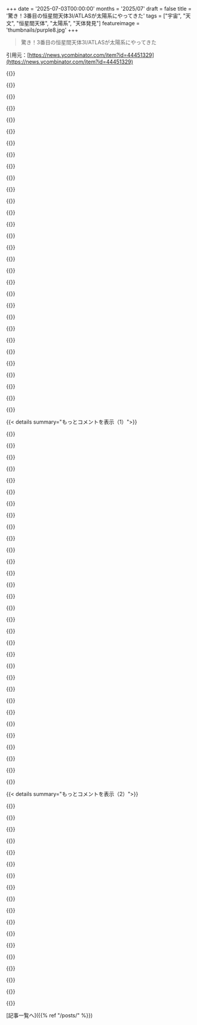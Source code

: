 +++
date = '2025-07-03T00:00:00'
months = '2025/07'
draft = false
title = '驚き！3番目の恒星間天体3I/ATLASが太陽系にやってきた'
tags = ["宇宙", "天文", "恒星間天体", "太陽系", "天体発見"]
featureimage = 'thumbnails/purple8.jpg'
+++

> 驚き！3番目の恒星間天体3I/ATLASが太陽系にやってきた

引用元：[https://news.ycombinator.com/item?id=44451329](https://news.ycombinator.com/item?id=44451329)




{{<matomeQuote body="情報源だよ：<br>https://minorplanetcenter.net/mpec/K25/K25N12.html" userName="gammarator" createdAt="2025/07/03 03:19:24" color="">}}




{{<matomeQuote body="こいつ、マジ速いね！今の推定だと離心率が6超えてるんだってさ。参考までに、1Iと2Iはそれぞれ1.2と3.3だったよ。<br>今はまだ空の点にしか見えないから、彗星みたいに活発かどうかは分かりにくいんだ。<br>もし小惑星みたいに活発じゃないなら、今の観測から直径は8〜22kmくらい。表面のアルベドによるんだけどね。<br>分かってることだと、暗い物質でできてる可能性が高いから、直径は大きめの方かな。でも、もし活発でチリを放出してるなら、実際よりずっと大きく見えることもあるんだ。<br>太陽に近づいて温まると、活発になるかもね（もう何かしてるならもっと活発に）。<br>どの惑星にも特別近くは通らないよ。一番太陽に近づくのは今年のハロウィン直前、1.35 auの距離で、秒速68 kmで動くんだ（地球は秒速29〜30kmくらい）。<br>逆行（惑星の動きと反対方向）してるんだけど、恒星間天体にとっては偶然らしいよ。<br>軌道ビューアのリンク：<br>https://ssd.jpl.nasa.gov/tools/sbdb_lookup.html#/?sstr=3I&vi...<br>俺の知り合い何人かにとっては、これから数週間が面白いことになるみたい。<br>情報源：軌道力学でPhDやってて、昔NASAのいくつかのミッションで使われた小惑星シミュレーションコード書いてたんだ。<br>https://github.com/dahlend/kete" userName="ddahlen" createdAt="2025/07/03 05:43:03" color="#ff5733">}}




{{<matomeQuote body="リンクのシミュレーション見ると、Marsにちょっと近づくみたいだね…まあ、宇宙がデカいのは知ってるけど。<br>ただ、もしこのくらいの大きさの天体がMarsに秒速90kmでぶつかったらどうなるんだろうって気になるな。" userName="TrainedMonkey" createdAt="2025/07/03 06:23:00" color="">}}




{{<matomeQuote body="もし水と有機物たっぷりのかなりデカい天体がMarsにぶつかって、破片をいっぱいMarsの軌道に放出して、それが集まってかなり大きな月ができて、その月の潮汐力がMarsのコアをマッサージしてダイナモで強力な磁場を発生させて…Terraform Mars！ってなったらヤバいね！" userName="nandomrumber" createdAt="2025/07/03 07:15:08" color="#ff33a1">}}




{{<matomeQuote body="どの惑星の間を通るの？" userName="noduerme" createdAt="2025/07/03 05:48:29" color="">}}




{{<matomeQuote body="今はJupiterの軌道の内側にいるよ、Marsの内側にもしばらく入る。<br>太陽系の面（黄道面）とほとんど同じ平面上を動いてるんだ、あんまり傾いてない。<br>上に軌道ビューアのリンク貼ったから、見たかったらどうぞ。" userName="ddahlen" createdAt="2025/07/03 05:50:46" color="">}}




{{<matomeQuote body="もし推定サイズの上限で、平均的な岩石密度だとしたら、衝突の運動エネルギーは100億メガトン級の核爆弾みたいな感じかな。<br>もしMarsのどっちかの極に誘導できたら、ちょっとはTerraformingの役に立つかもね！" userName="jl6" createdAt="2025/07/03 06:45:22" color="#45d325">}}




{{<matomeQuote body="俺の計算、どこで間違えた？俺は5万メガトンくらいになったんだけど。<br>上限の22kmで、岩石／金属密度を5000 kg/立方メートル（そして立方体と仮定して）計算してみたんだ：<br>運動エネルギー = 1/2 ｍ v＊＊2<br>= 1/2 ＊ (22000 m)＊＊3 ＊ (5000 kg/m＊＊3) ＊ (90 m/s)＊＊2 / (4.184E15 J/megaton)<br>= 52,000 megaton<br><br>もし氷の彗星なら密度は500 kg/立方メートルくらいだから、この1/10になるね。" userName="eesmith" createdAt="2025/07/03 07:08:23" color="#ff5733">}}




{{<matomeQuote body="一番近づくのは2025年10月29日だよ。今はJupiterの軌道を通ってるところ。<br>この速さでも、ここまで来るのにそんなにかかるなんてマジで驚きだわ。<br>“宇宙はデカい。君たちはそれが途方もなく、とてつもなく、気が遠くなるほどデカいなんて、想像もつかないだろうね。” 〜 Douglas Adams" userName="TMEHpodcast" createdAt="2025/07/03 11:45:21" color="">}}




{{<matomeQuote body="宇宙がどれだけデカいかって、考えるのが難しい時があるよね、特に普段部屋の中に座って考えてる時なんて（だって、ほとんどの考え事って家でするじゃん）。もちろん、宇宙の距離なんて、部屋の中の距離とは全然違うから、比較対象がないんだ。<br>それよりさ、晴れた日に海に出てみてよ。そして、海がどれだけ馬鹿みたいに広いか見てみるんだ。ただひたすら海、見渡す限りね。辺りを見回して気づくだろうけど、それだって宇宙の広大さを理解する上では何も得られないんだよ、だって宇宙と比べたら、君の部屋と地球上のどんな壮大な眺めとの差だって、全く取るに足らないくらい些細なことだからね。" userName="bee_rider" createdAt="2025/07/03 13:47:04" color="#38d3d3">}}




{{<matomeQuote body="＞太陽系の軌道面とほとんど同じで、あまり傾いてない。<br>これも偶然なの？それとも軌道面に近い理由があるのかな？" userName="Teever" createdAt="2025/07/03 06:09:55" color="">}}




{{<matomeQuote body="それは俺たちのサーベイが空のどこを見てるかにもよるね。小惑星サーベイの多くは太陽系の軌道面を見るようにバイアスがかかってるから（小惑星がたくさんある場所だし）。<br>たぶん偶然だと思うけど、どこから来るかによるバイアスはあるかも（その分野で研究してる人を知ってるけど、詳しくは知らない）。N=3じゃ統計的にまだ全然弱いね、あと10年か20年ちょうだい。" userName="ddahlen" createdAt="2025/07/03 06:18:28" color="#ff33a1">}}




{{<matomeQuote body="新しいVera C Rubin observatoryのおかげで、これから数年間でもっとたくさん見かけるようになるだろうね。" userName="sgt101" createdAt="2025/07/03 08:00:54" color="#38d3d3">}}




{{<matomeQuote body="信じられないくらい、ありえないことだけど、もしこういう特徴の天体が地球にぶつかったらどうなるんだろう？" userName="tvickery" createdAt="2025/07/03 11:33:52" color="#ff5c5c">}}




{{<matomeQuote body="太陽系のサイズと距離感を理解するのに最高の描写をしてるのが、Josh Worthの「もし月がたった1ピクセルだったら」ってサイトだよ：https://www.joshworth.com/dev/pixelspace/pixelspace_solarsys..." userName="GolfPopper" createdAt="2025/07/03 14:16:40" color="">}}




{{<matomeQuote body="ELT [1]もそうだね、たしか。（両方今年から稼働開始する。）[1] https://en.m.wikipedia.org/wiki/Extremely_Large_Telescope" userName="JumpCrisscross" createdAt="2025/07/03 08:05:15" color="#ff5c5c">}}




{{<matomeQuote body="その議論、いつも空虚に感じるな。ごつごつした丘の上に大量の鉄球をぶちまけてみてよ。跳ね回るのを見てて、局所的な窪みにはまるのもあれば、障害物を超えて遠くまで行くのもある。<br>同じ時間転がったからって、全部同じ距離を移動したって主張する？進化的な空間はめちゃくちゃ高次元だから、時間軸（1次元）に投影するだけじゃ誤解を招くっていう議論がさらに強固になるんだよ。" userName="MarkusQ" createdAt="2025/07/03 15:33:13" color="">}}




{{<matomeQuote body="情報共有サンキュー！”eccentricity”って軌道のこと？それとも天体の形のこと？2017年の‘Oumuamuaの時は形を特定する方法があったみたいで、すごい細長かったんだって。今回の新しい天体も、細長さって調べられるの？<br>https://science.nasa.gov/solar-system/comets/oumuamua/" userName="ilamont" createdAt="2025/07/03 15:57:15" color="#785bff">}}




{{<matomeQuote body="ツァーリ・ボンバの1040倍もエネルギーがあるのか。<br>地球上の国ごとに5個くらいのツァーリ・ボンバ。<br>または広島原爆3466発。<br>または国ごとに広島原爆17発くらい。" userName="nandomrumber" createdAt="2025/07/03 07:23:09" color="">}}




{{<matomeQuote body="終わりだね、小さい原始哺乳類でもない限り ;)。<br>100mくらいの天体（材質にもよるけど）でも都市を破壊して環境に十分なダメージを与えるのに足りる。<br>8～20kmくらいのは、恐竜を絶滅させたやつ（10～15km）と同じレベルだよ。" userName="_joel" createdAt="2025/07/03 11:45:45" color="#ff33a1">}}




{{<matomeQuote body="火星をテラフォーミングするのに磁場は必要ないよ、磁場がなくても1億年は大気を保持できるから。" userName="WithinReason" createdAt="2025/07/03 07:36:15" color="">}}




{{<matomeQuote body="ハハ、いいね、笑えたよ :)<br>”宇宙の全ての知的生命体のみなさん、そしてそこにいる他のみなさん、こんにちはと盛大に挨拶します。秘密は石ころをぶつけ合うことです、みんな。” - 銀河ヒッチハイク・ガイド、ダグラス・アダムス" userName="nandomrumber" createdAt="2025/07/03 07:50:59" color="">}}




{{<matomeQuote body="暗闇で何時間も一人で過ごしてる超頭いい天文学者たちが、’Extremely Large Telescope’よりマシな名前を思いつけなかったなんて信じられないよ。 ;0)" userName="hermitcrab" createdAt="2025/07/03 15:06:49" color="">}}




{{<matomeQuote body="基準系って大事だね。<br>太陽の中心や銀河の中心から見れば、それらはすべて同じ時間で同じ距離を動いたのはほぼ間違いないし、丘の高さよりずっと遠くだったよ。" userName="tejtm" createdAt="2025/07/04 01:24:32" color="">}}




{{<matomeQuote body="ダストボックスから降りるダーレクが言ったように、みんな間違いはするさ。ちなみに…これが俺のだ（間違ってるかな？）<br>ツァーリ・ボンバ1発は約50メガトン。<br>広島原爆1発は約15キロトン。<br>ツァーリ・ボンバ1発は約50,000 ÷ 15 ≈ 3,333発の広島原爆。<br>1,040発のツァーリ・ボンバは約3,466,667発の広島原爆。" userName="defrost" createdAt="2025/07/03 08:19:16" color="#ff5c5c">}}




{{<matomeQuote body="磁場がないと、火星の表面って太陽からの滅菌放射線にさらされちゃうんじゃないの？" userName="nandomrumber" createdAt="2025/07/03 07:41:17" color="">}}




{{<matomeQuote body="太陽系の大きさがよく分かる動画があるよ。光の速さで太陽から永遠に旅する様子を見せるんだけど、ペンキが乾くのを見てるくらい時間がかかるよ。宇宙旅行は戦争みたいに、長い退屈な時間と短い恐怖の瞬間の連続になると思うな。URL：<br>https://www.youtube.com/watch?v=1AAU_btBN7s" userName="rickydroll" createdAt="2025/07/03 14:37:19" color="#ff5c5c">}}




{{<matomeQuote body="何千年もの間、誰も見つけられなかったのに、たった数年で3つも見つかったってことは、仮説が2つ考えられるね。<br>1.天文学者が見つけられるくらい腕が上がった。<br>2.これからこういうのが大量にやってきて、宇宙が人類を滅ぼそうとしてる。" userName="ordu" createdAt="2025/07/03 05:27:24" color="#ff5733">}}




{{<matomeQuote body="Vera Rubin望遠鏡が運用開始したばかりで、3日ごとに全天サーベイを始めるんだ。こういうのを見つけやすくなるから、きっともっとたくさん見つかるようになるよ。URL：<br>https://youtu.be/X3N-DjVXh44" userName="polytely" createdAt="2025/07/03 10:59:11" color="#ff5c5c">}}




{{<matomeQuote body="仮説1だね。望遠鏡の性能向上と、動く天体を見つけ出すためのGPUを使ったアルゴリズムのおかげだよ。" userName="elchananHaas" createdAt="2025/07/03 05:50:06" color="#38d3d3">}}




{{< details summary="もっとコメントを表示（1）">}}

{{<matomeQuote body="ははっ！そうだね、「3番目の恒星間天体を発見」じゃなくて「恒星間天体の3回目の発見」ってタイトルにした方が正確だね。" userName="em3rgent0rdr" createdAt="2025/07/03 05:35:00" color="">}}




{{<matomeQuote body="これ好きだなあ。南太平洋の離島での会話を想像しちゃうよ。’3つ目のカーゴチェストが見つかったぞ’<br>’多分、ずっと前からここを航海してたけど、俺たちが気づかなかっただけかもな’" userName="noduerme" createdAt="2025/07/03 05:53:08" color="">}}




{{<matomeQuote body="＞これからこういうのが大量にやってきて<br>ʻOumuamuaが通り過ぎた時、あれが受動的なセンサー・ドローンだって気づくべきだったんだ。もう遅い。" userName="9dev" createdAt="2025/07/03 05:51:53" color="">}}




{{<matomeQuote body="ジョークなのは分かるけど、たまたま俺たちが何らかの恒星間デブリ雲を通り抜けてるだけ、って可能性もあるのかな？" userName="dotnet00" createdAt="2025/07/03 05:44:51" color="">}}




{{<matomeQuote body="実際には、俺たちは驚くほど銀河の中でまばらな領域、つまり1つかそれ以上の超新星によってできた銀河の巨大な穴の中にいるんだよ。URL：<br>https://en.wikipedia.org/wiki/Local_Bubble" userName="mr_toad" createdAt="2025/07/03 12:08:19" color="#ff5733">}}




{{<matomeQuote body="そうかもね。太陽系ってさ、2億5千万年前（銀河系での1周）に今の場所に来てて、その頃に大きな絶滅があったんだよ。" userName="kirykl" createdAt="2025/07/03 14:14:33" color="">}}




{{<matomeQuote body="さあ、あのさ、後期重爆撃時代（LHB）の後半に備えようぜ！冗談だけどね。" userName="tigerlily" createdAt="2025/07/03 09:58:59" color="">}}




{{<matomeQuote body="今まで見つける手段がなかったから、今見つかるのは当然だよね。でも、なんで今で、10年や20年前じゃないんだろう？前から能力はあったけど気づかなかったのか、それとも最近になって十分になったのか、はたまた単純に最近になってたくさん来るようになったのか？今後、星間天体が山ほど見つかるかどうかにかかってるね。系外惑星や準惑星みたいに、また発見ラッシュが来るかも。" userName="slightwinder" createdAt="2025/07/03 16:36:20" color="#ff5733">}}




{{<matomeQuote body="#1は合ってると思うけど、#2は違うかな。こういう岩石ってさ、俺たちが思ってたよりずっと普通なんだよ。見つけられなかったから珍しいって思い込んでただけなんだよ。" userName="eb0la" createdAt="2025/07/03 07:16:39" color="">}}




{{<matomeQuote body="それらが全部岩石なのかは、まだ分からないんだよね。" userName="TheBlight" createdAt="2025/07/03 13:41:00" color="">}}




{{<matomeQuote body="「宇宙」のせいじゃないよ。俺たちが奴らにとって脅威になる前に、俺たちを破壊したい宇宙人の仕業だって！" userName="shiroiuma" createdAt="2025/07/03 05:59:09" color="">}}




{{<matomeQuote body="俺たち自身が、よっぽど大きな脅威なんだってば。" userName="belter" createdAt="2025/07/03 06:53:08" color="">}}




{{<matomeQuote body="そうだね、俺たちの攻撃性を（当然）心配してるような連中にとって、一番良いのは静観することだよ。" userName="phatskat" createdAt="2025/07/03 07:03:37" color="">}}




{{<matomeQuote body="3I/ATLASのことかな。最初の1つを偶然見つけてから、太陽系の軌道面外の天体を探し始めたってことだね。" userName="haiku2077" createdAt="2025/07/03 05:35:19" color="">}}




{{<matomeQuote body="この天体は軌道面からそんなに離れてないよ。ハレー彗星よりずっと近いんだ。軌道面外も昔から探してたんだよ。この天体はATLASで見つかったんだけど、これは地球近傍小惑星を探すプロジェクトで、2015年から始まっててʻOumuamuaより前からあるんだ。恒星間天体探しのためじゃないよ。" userName="eesmith" createdAt="2025/07/03 06:53:05" color="#785bff">}}




{{<matomeQuote body="描写だと火星の軌道面すれすれを通るみたいだね、心配になるくらい近い。これまでの天体は相対速度が遅いから太陽系外ってわかるけど、銀河系外からのは光速に近いかもで見つけにくいだろうね。でも銀河系外の星が確認されてるんだし、浮遊惑星や小惑星も探すべきだよ。過去のデータにノイズとして紛れてるかもね。" userName="metalman" createdAt="2025/07/03 12:53:33" color="#785bff">}}




{{<matomeQuote body="新しくできるVera Rubin望遠鏡で、こういう天体がもっとたくさん見つかるんじゃないかなって期待してるよ。" userName="zeristor" createdAt="2025/07/03 06:02:25" color="">}}




{{<matomeQuote body="Vera Rubin望遠鏡は、ある程度の明るさがあれば全部見つけられるように作られてるらしいよ。どれくらい見つかるか全然わからないけど、たくさん見つかるといいな！他の太陽系からのサンプルが手に入る日を想像してみて！" userName="BurningFrog" createdAt="2025/07/04 02:18:50" color="#785bff">}}




{{<matomeQuote body="<br>https://en.wikipedia.org/wiki/3I/ATLAS" userName="belter" createdAt="2025/07/03 06:29:10" color="#38d3d3">}}




{{<matomeQuote body="別のとこで見たんだけど、論文に「Interstellar Objects in the Solar System: Isotropic Kinematics from the Gaia Early Data Release 3」ってあって、恒星間天体の数を見積もってるんだ。論文によると、その推定値はNisc ＜~ 7.2 × 10−5 AU−3で、土星の軌道半径の範囲内に常に1つくらいある計算になるみたい。（自分で計算したから間違ってるかも）<br>https://arxiv.org/pdf/2103.03289" userName="martinclayton" createdAt="2025/07/03 10:27:51" color="#ff5c5c">}}




{{<matomeQuote body="最初の2つは巨大エイリアン宇宙船の使い捨て減速ステージで、星間航行中に捨てられたものだって。これが本体だよ。" userName="fouronnes3" createdAt="2025/07/03 10:57:42" color="#785bff">}}




{{<matomeQuote body="これをSF小説に広げてみてよ！" userName="whycome" createdAt="2025/07/03 17:54:11" color="">}}




{{<matomeQuote body="彗星っぽい恒星間天体が見つかるほど、Oumuamuaがいかに変だったか分かるね。" userName="rjinman" createdAt="2025/07/03 08:43:36" color="#ff5733">}}




{{<matomeQuote body="エイリアン探査機って、CubeSatくらい小さい方が現実的だと思うんだよね。それなら気づかないだろうし。<br>もしかしたらOumuamuaが母船で、今は小さいCubeSatがあちこちにいるのかもね。" userName="TheOtherHobbes" createdAt="2025/07/03 11:45:46" color="#785bff">}}




{{<matomeQuote body="むしろCubeSatより小さい、素粒子サイズかもね。<br>SF小説の「The 3 body problem」に出てくるSophonsみたいにさ。<br>https://three-body-problem.fandom.com/wiki/Sophons" userName="hermitcrab" createdAt="2025/07/03 15:13:44" color="#ff5c5c">}}




{{<matomeQuote body="視界にカウントダウンタイマーが見えるのって、俺だけ？<br>LHCの仕事辞めてパン屋さんになろうかな。" userName="callc" createdAt="2025/07/04 04:28:45" color="">}}




{{<matomeQuote body="ラーマ人は何でも3つずつやるんだよ。" userName="LeoPanthera" createdAt="2025/07/03 09:04:50" color="">}}




{{<matomeQuote body="サンキュー！やっとラーマ関連のいいネタ見れたわ。" userName="moritonal" createdAt="2025/07/03 12:12:26" color="">}}




{{<matomeQuote body="Oumuamuaを捕まえに行く探査機を送ってほしいな。<br>Starshipが定期的に飛ぶようになれば、ギリギリ可能だと思うんだけど。" userName="le-mark" createdAt="2025/07/03 12:03:11" color="#45d325">}}




{{<matomeQuote body="Starshipがもう飛んでるって話は初めて聞いたけどな。" userName="nativeit" createdAt="2025/07/03 12:55:09" color="">}}

{{</details>}}




{{< details summary="もっとコメントを表示（2）">}}

{{<matomeQuote body="See https://en.wikipedia.org/wiki/Project_Lyra" userName="dgellow" createdAt="2025/07/04 02:48:41" color="">}}




{{<matomeQuote body="珍しい恒星間天体である可能性はめっちゃ低いと思うよ" userName="russdill" createdAt="2025/07/03 17:54:15" color="">}}




{{<matomeQuote body="これさ Muskに操縦してもらえないかな" userName="hermitcrab" createdAt="2025/07/03 15:14:32" color="">}}




{{<matomeQuote body="Minor Planet Center MPC の発表だよ<br>MPCは太陽系天体の観測を公式に集約してる機関ね<br>上の方には天体の名前が2つあるって書いてあるよ 3I/ATLASはC/2025 N1 ATLAS のことね<br>ATLASは発見に使われた望遠鏡だよ<br>データリストは色々な望遠鏡による個別の観測記録<br>この形式 昔から使われてるけどもう廃止されつつあるんだ<br>1行がパンチカード1枚に収まるようにできててさ…<br>これらの観測は軌道計算に使われてMPCやJPLのHorizonsサービスで利用されるんだ" userName="ddahlen" createdAt="2025/07/03 06:02:45" color="#38d3d3">}}




{{<matomeQuote body="うわー 2019年の小説”The Last Astronaut”では太陽系に来る架空の恒星間天体が”2I”って呼ばれてたけど 現実ではもう”3I”なんだね" userName="isx726552" createdAt="2025/07/03 18:59:35" color="">}}




{{<matomeQuote body="まあぶっちゃけ Omuamuaは2017年に1Iって命名されたんだよ<br>だから’現実が架空の命名と一致した’んじゃなくて’本が現実を追った’だけだよ" userName="NooneAtAll3" createdAt="2025/07/04 02:12:33" color="">}}




{{<matomeQuote body="もしこれが地球にまっすぐ向かってきたら 今私たちにそれを止められる手段はあるの？" userName="artur_makly" createdAt="2025/07/03 13:14:32" color="">}}




{{<matomeQuote body="もし恒星間天体の話で十分な時間があれば<br>通過するだけだろうから地球に当たるのを防ぐのはたぶん簡単だよ<br>ほんの少し軌道を変えるだけで避けられるんだ<br>それは今私たちに十分に可能なことだしやったこともあるよ" userName="atrus" createdAt="2025/07/03 14:37:40" color="#ff5733">}}




{{<matomeQuote body="あなたは22kmの物体が70km/sで動いてるのをそらす能力についてかなり楽観的だね<br>DARTは780mのDidymosに680kgのペイロードをぶつけて軌道を変えただけだよ" userName="coolspot" createdAt="2025/07/03 18:46:25" color="#ff5733">}}




{{<matomeQuote body="これを時間内に検知して、ランデブーできるくらい速い迎撃機があって、軌道を変えるのに十分なペイロードも必要だね。今の技術だとかなり難しいみたいだ。" userName="gora_mohanty" createdAt="2025/07/05 05:47:05" color="">}}




{{<matomeQuote body="もしこの天体が地球に真っすぐ向かってきたら、衝突を避けるためにできることはほぼ何もなかっただろうな。幸運にも、そんな衝突の可能性はとてつもなく低いんだ。もっと早くそんな天体を見つけられるように、どんどん資源が投入されてるのは良いことだね。" userName="russdill" createdAt="2025/07/03 17:57:12" color="">}}




{{<matomeQuote body="ELTはそんなに多くの新しい天体を発見するわけじゃないよ。知られてるターゲットのより深い追跡観測をするために作られてるんだ。一方でVera Rubinはサーベイ望遠鏡として設計されてて、新しい天体を発見するために全夜空を繰り返し撮像するんだ。ターゲット観測はしないか、ごくわずかだよ。" userName="sapiogram" createdAt="2025/07/03 11:45:25" color="#38d3d3">}}




{{<matomeQuote body="＞Vera Rubinは～新しい天体を発見するんだ。って言うけど、全_南半球_夜空だよね？" userName="aeve890" createdAt="2025/07/03 13:01:45" color="">}}




{{<matomeQuote body="うん、少なくとも北半球全部じゃないね。南緯30度にあるだけだけど、そのカバー範囲はかなり良いだろうね。" userName="sapiogram" createdAt="2025/07/03 13:34:27" color="">}}




{{<matomeQuote body="もしこれに便乗できたら素敵だね。たぶんプロジェクト Orionだけが10月までに今の秒速60kmの速度に追いつけるだろう。" userName="renrutal" createdAt="2025/07/03 13:16:49" color="">}}




{{<matomeQuote body="逆行（これで言い方合ってる？）で通過するんだとしたら、追いついてインターセプトするのは楽になるのかな？フライバイするかぶつかるだけを想定すればだけど。" userName="Klathmon" createdAt="2025/07/03 17:00:25" color="">}}




{{<matomeQuote body="大きな壁：探査機が必要とする光年単位の移動距離。" userName="carlsborg" createdAt="2025/07/03 10:04:33" color="">}}

{{</details>}}



[記事一覧へ]({{% ref "/posts/" %}})
